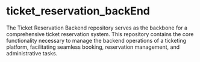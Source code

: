 # ticket_reservation_backEnd
The Ticket Reservation Backend repository serves as the backbone for a comprehensive ticket reservation system. This repository contains the core functionality necessary to manage the backend operations of a ticketing platform, facilitating seamless booking, reservation management, and administrative tasks.

